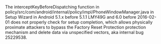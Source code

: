 The interceptKeyBeforeDispatching function in policy/src/com/android/internal/policy/impl/PhoneWindowManager.java in Setup Wizard in Android 5.1.x before 5.1.1 LMY49G and 6.0 before 2016-02-01 does not properly check for setup completion, which allows physically proximate attackers to bypass the Factory Reset Protection protection mechanism and delete data via unspecified vectors, aka internal bug 25229538.
